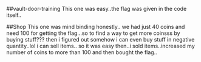 ##vault-door-training
This one was easy..the flag was given in the code itself..

##Shop
This one was mind binding honestly..
we had just 40 coins and need 100 for getting the flag...so to find a way to get more coinsss by buying stuff???
then i figured out somehow i can even buy stuff in negative quantity..lol i can sell items..
so it was easy then..i sold items..increased my number of coins to more than 100 and then bought the flag..
